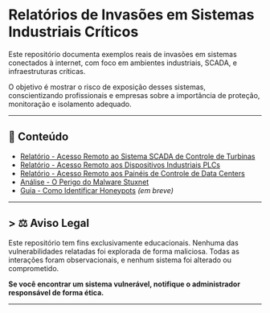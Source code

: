 # Relatórios de Invasões em Sistemas Industriais Críticos

Este repositório documenta exemplos reais de invasões em sistemas conectados à internet, com foco em ambientes industriais, SCADA, e infraestruturas críticas.

O objetivo é mostrar o risco de exposição desses sistemas, conscientizando profissionais e empresas sobre a importância de proteção, monitoração e isolamento adequado.

---

## 🔢 Conteúdo

- [Relatório - Acesso Remoto ao Sistema SCADA de Controle de Turbinas](reports/target%201/)
- [Relatório - Acesso Remoto aos Dispositivos Industriais PLCs](reports/target%202/)
- [Relatório - Acesso Remoto aos Painéis de Controle de Data Centers](reports/target%203/)
- [Análise - O Perigo do Malware Stuxnet](docs/stuxnet.md)
- [Guia - Como Identificar Honeypots](docs/como-identificar-honeypots.md) *(em breve)*

---

## > ⚖️ Aviso Legal

Este repositório tem fins exclusivamente educacionais. Nenhuma das vulnerabilidades relatadas foi explorada de forma maliciosa. Todas as interações foram observacionais, e nenhum sistema foi alterado ou comprometido.

**Se você encontrar um sistema vulnerável, notifique o administrador responsável de forma ética.**

---
